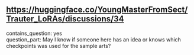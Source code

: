 ## https://huggingface.co/YoungMasterFromSect/Trauter_LoRAs/discussions/34

contains_question: yes  
question_part: May I know if someone here has an idea or knows which checkpoints was used for the sample arts?